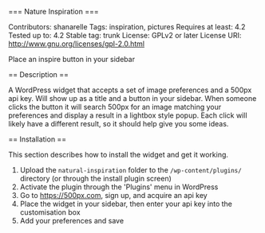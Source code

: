 === Nature Inspiration ===

Contributors: shanarelle
Tags: inspiration, pictures
Requires at least: 4.2
Tested up to: 4.2
Stable tag: trunk
License: GPLv2 or later
License URI: http://www.gnu.org/licenses/gpl-2.0.html

Place an inspire button in your sidebar


== Description ==

A WordPress widget that accepts a set of image preferences and a 500px api key.
Will show up as a title and a button in your sidebar.
When someone clicks the button it will search 500px for an image matching your preferences and
display a result in a lightbox style popup.
Each click will likely have a different result, so it should help give you some ideas.


== Installation ==

This section describes how to install the widget and get it working.

1. Upload the `natural-inspiration` folder to the `/wp-content/plugins/` directory (or through the install plugin screen)
2. Activate the plugin through the 'Plugins' menu in WordPress
3. Go to https://500px.com, sign up, and acquire an api key
4. Place the widget in your sidebar, then enter your api key into the customisation box
5. Add your preferences and save
